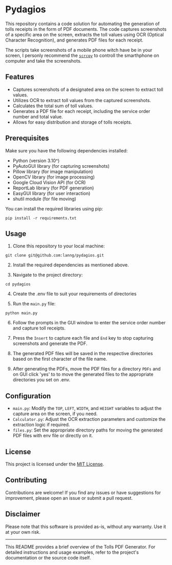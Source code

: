 # Pydagios

This repository contains a code solution for automating the generation of tolls receipts in the form of PDF documents. The code captures screenshots of a specific area on the screen, extracts the toll values using OCR (Optical Character Recognition), and generates PDF files for each receipt.

The scripts take screenshots of a mobile phone witch have be in your screen, I personly recommend the [`scrcpy`](https://github.com/Genymobile/scrcpy) to controll the smarthphone on computer and take the screenshots.

## Features

- Captures screenshots of a designated area on the screen to extract toll values.
- Utilizes OCR to extract toll values from the captured screenshots.
- Calculates the total sum of toll values.
- Generates a PDF file for each receipt, including the service order number and total value.
- Allows for easy distribution and storage of tolls receipts.

## Prerequisites

Make sure you have the following dependencies installed:

- Python (version 3.10^)
- PyAutoGUI library (for capturing screenshots)
- Pillow library (for image manipulation)
- OpenCV library (for image processing)
- Google Cloud Vision API (for OCR)
- ReportLab library (for PDF generation)
- EasyGUI library (for user interaction)
- shutil module (for file moving)

You can install the required libraries using pip:

```
pip install -r requirements.txt
```

## Usage

1. Clone this repository to your local machine:

```
git clone git@github.com:lanng/pydagios.git
```

2. Install the required dependencies as mentioned above.

3. Navigate to the project directory:

```
cd pydagios
```

4. Create the .env file to suit your requirements of directories

5. Run the `main.py` file:

```
python main.py
```

6. Follow the prompts in the GUI window to enter the service order number and capture toll receipts.

7. Press the `Insert` to capture each file and `End` key to stop capturing screenshots and generate the PDF.

8. The generated PDF files will be saved in the respective directories based on the first character of the file name.

9. After generating the PDFs, move the PDF files for a directory `PDFs` and on GUI click 'yes' to to move the generated files to the appropriate directories you set on .env.

## Configuration

- `main.py`: Modify the `TOP`, `LEFT`, `WIDTH`, and `HEIGHT` variables to adjust the capture area on the screen, if you need.
- `Calculator.py`: Adjust the OCR extraction parameters and customize the extraction logic if required.
- `files.py`: Set the appropriate directory paths for moving the generated PDF files with env file or directly on it.

## License

This project is licensed under the [MIT License](LICENSE).

## Contributing

Contributions are welcome! If you find any issues or have suggestions for improvement, please open an issue or submit a pull request.

## Disclaimer

Please note that this software is provided as-is, without any warranty. Use it at your own risk.

---

This README provides a brief overview of the Tolls PDF Generator. For detailed instructions and usage examples, refer to the project's documentation or the source code itself.
